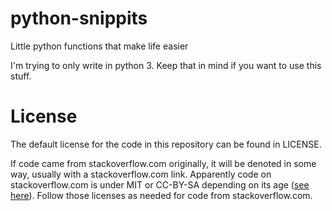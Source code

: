 # python-snippits
Little python functions that make life easier

I'm trying to only write in python 3. Keep that in mind if you want to use this
stuff. 

# License

The default license for the code in this repository can be found in LICENSE.

If code came from stackoverflow.com originally, it will be denoted in some way,
usually with a stackoverflow.com link. Apparently code on stackoverflow.com is
under MIT or CC-BY-SA depending on its age
([see here](https://meta.stackexchange.com/q/271080)). Follow those licenses as
needed for code from stackoverflow.com.
